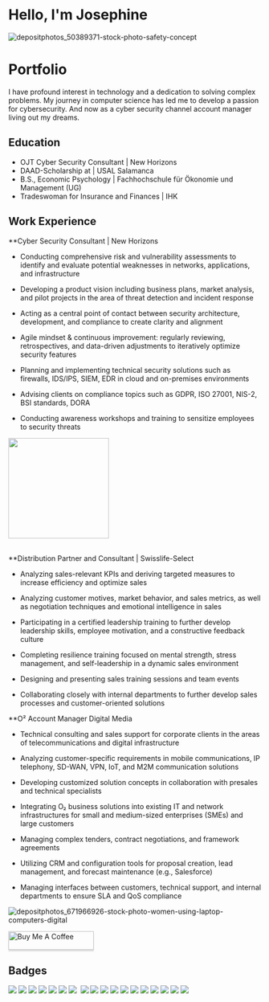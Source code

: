 # Hello, I'm Josephine

![depositphotos_50389371-stock-photo-safety-concept](https://github.com/JosephineHalbach/JosephineHalbach/assets/168281515/4b5a1984-ef46-4a76-804d-bb886fd8efd0)
# Portfolio




I have profound interest in technology and a dedication to solving complex problems. My journey in computer science has led me to develop a passion for cybersecurity. And now as a cyber security channel account manager living out my dreams. 


## Education
					       		
- OJT Cyber Security Consultant	| New Horizons
- DAAD-Scholarship at | USAL Salamanca
- B.S., Economic Psychology | Fachhochschule für Ökonomie und Management (UG)
- Tradeswoman for Insurance and Finances | IHK			        		


## Work Experience

**Cyber Security Consultant | New Horizons

- Conducting comprehensive risk and vulnerability assessments to identify and evaluate potential weaknesses in networks, applications, and infrastructure

- Developing a product vision including business plans, market analysis, and pilot projects in the area of threat detection and incident response

- Acting as a central point of contact between security architecture, development, and compliance to create clarity and alignment

- Agile mindset & continuous improvement: regularly reviewing, retrospectives, and data-driven adjustments to iteratively optimize security features

- Planning and implementing technical security solutions such as firewalls, IDS/IPS, SIEM, EDR in cloud and on-premises environments

- Advising clients on compliance topics such as GDPR, ISO 27001, NIS-2, BSI standards, DORA

- Conducting awareness workshops and training to sensitize employees to security threats

<img src="https://github.com/Anmol-Baranwal/Cool-GIFs-For-GitHub/assets/74038190/7b282ec6-fcc3-4600-90a7-2c3140549f58" width="200">
<br><br>

  
**Distribution Partner and Consultant | Swisslife-Select
- Analyzing sales-relevant KPIs and deriving targeted measures to increase efficiency and optimize sales

- Analyzing customer motives, market behavior, and sales metrics, as well as negotiation techniques and emotional intelligence in sales

- Participating in a certified leadership training to further develop leadership skills, employee motivation, and a constructive feedback culture

- Completing resilience training focused on mental strength, stress management, and self-leadership in a dynamic sales environment

- Designing and presenting sales training sessions and team events

- Collaborating closely with internal departments to further develop sales processes and customer-oriented solutions


**O² Account Manager Digital Media
- Technical consulting and sales support for corporate clients in the areas of telecommunications and digital infrastructure

- Analyzing customer-specific requirements in mobile communications, IP telephony, SD-WAN, VPN, IoT, and M2M communication solutions

- Developing customized solution concepts in collaboration with presales and technical specialists

- Integrating O₂ business solutions into existing IT and network infrastructures for small and medium-sized enterprises (SMEs) and large customers

- Managing complex tenders, contract negotiations, and framework agreements

- Utilizing CRM and configuration tools for proposal creation, lead management, and forecast maintenance (e.g., Salesforce)

- Managing interfaces between customers, technical support, and internal departments to ensure SLA and QoS compliance


![depositphotos_671966926-stock-photo-women-using-laptop-computers-digital](https://github.com/ShawhinT/example-portfolio/assets/168281515/2b584e58-d51f-4700-9c54-953bce54e4dd)



<a href="https://www.buymeacoffee.com/JosephineHalbach" target="_blank"><img src="https://www.buymeacoffee.com/assets/img/custom_images/orange_img.png" alt="Buy Me A Coffee" style="height: 37px !important;width: 170px !important;box-shadow: 0px 3px 2px 0px rgba(190, 190, 190, 0.5) !important;-webkit-box-shadow: 0px 3px 2px 0px rgba(190, 190, 190, 0.5) !important;" ></a>


## Badges


<div>
<img src="https://img.shields.io/badge/EXIN_Scrum_Master-0091EA?style=for-the-badge&logo=EXIN&logoColor=white)](https://www.exin.com/certifications/scrum-master)" />
<img src="https://img.shields.io/badge/EXIN_Product_Owner-0091EA?style=for-the-badge&logo=EXIN&logoColor=white)](https://www.exin.com/certifications/product-owner)" />
<img src="https://img.shields.io/badge/-Security%2B-FF0000?&style=for-the-badge&logo=CompTIA&logoColor=white" />
<img src="https://img.shields.io/badge/CISSP-0052CC?style=for-the-badge&logo=ISC2&logoColor=white)"/>
<img src="https://img.shields.io/badge/-A%2B-4D4D4D?&style=for-the-badge&logo=CompTIA&logoColor=white" />
<img src="https://img.shields.io/badge/Microsoft_Azure_Security_Technologies-0078D4?style=for-the-badge&logo=microsoft-azure&logoColor=white)](https://learn.microsoft.com/en-us/certifications/azure-security-technologies)" />



<img src="https://img.shields.io/badge/PRINCE2-0091EA?style=for-the-badge&logo=PRINCE2&logoColor=white)](https://www.axelos.com/certifications/prince2))"/>
<img scr="https://img.shields.io/badge/CISA-0A0A0A?style=for-the-badge&logo=cisa&logoColor=white)](https://www.isaca.org/credentialing/cisa)"/>
    <img src="https://img.shields.io/badge/Amazon_S3-569A31?style=for-the-badge&logo=amazon-s3&logoColor=white"/>
    <img src="https://img.shields.io/badge/-Splunk-000000?&style=for-the-badge&logo=Splunk&logoColor=white" />
    <img src="https://img.shields.io/badge/AZ-900-0078D4?style=for-the-badge&logo=microsoft-azure&logoColor=white)](https://learn.microsoft.com/en-us/certifications/exam-az-900)"/>
     <img src="https://img.shields.io/badge/-Microsoft_Sentinel-0078D4?&style=for-the-badge&logo=Microsoft&logoColor=white" />
    <img src="https://img.shields.io/badge/CISA-0A0A0A?style=for-the-badge&logo=cisa&logoColor=white)](https://www.isaca.org/credentialing/cisa)"/>
    <img src="https://img.shields.io/badge/CISM-0A0A0A?style=for-the-badge&logo=cism&logoColor=white)](https://www.isaca.org/credentialing/cism)"/>
    <img src="https://img.shields.io/badge/-Elastic-005571?&style=for-the-badge&logo=Elastic&logoColor=white" />
    <img src="https://img.shields.io/badge/-Wireshark-1679A7?&style=for-the-badge&logo=Wireshark&logoColor=white" />
    <img src="https://img.shields.io/badge/-Suricata-EF3B2D?&style=for-the-badge&logo=Suricata&logoColor=white" />
    <img src="https://img.shields.io/badge/-Zeek-777BB4?&style=for-the-badge&logo=Zeek&logoColor=white" />
    <img src="https://img.shields.io/badge/Kali_Linux-557C94?style=for-the-badge&logo=kali-linux&logoColor=white"/>
</div>

